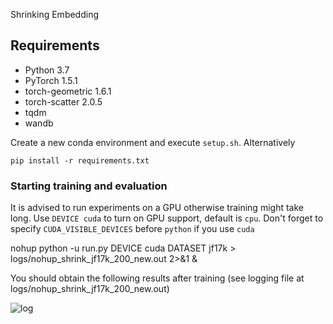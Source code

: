 
Shrinking Embedding

## Requirements
* Python 3.7
* PyTorch 1.5.1
* torch-geometric 1.6.1
* torch-scatter 2.0.5
* tqdm
* wandb

Create a new conda environment and execute `setup.sh`.
Alternatively
```
pip install -r requirements.txt
```

### Starting training and evaluation
It is advised to run experiments on a GPU otherwise training might take long.
Use `DEVICE cuda` to turn on GPU support, default is `cpu`.
Don't forget to specify `CUDA_VISIBLE_DEVICES` before `python` if you use `cuda`

nohup python -u run.py DEVICE cuda DATASET jf17k > logs/nohup_shrink_jf17k_200_new.out  2>&1 &

You should obtain the following results after training (see logging file at logs/nohup_shrink_jf17k_200_new.out)

![log]([https://github.com/xiongbo010/ShrinkE/log.png](https://github.com/xiongbo010/ShrinkE/blob/main/log.png)https://github.com/xiongbo010/ShrinkE/blob/main/log.png)

